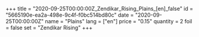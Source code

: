 +++
title = "2020-09-25T00:00:00Z_Zendikar_Rising_Plains_[en]_false"
id = "5665190e-ea2a-498e-9c4f-f0bc514bd80c"
date = "2020-09-25T00:00:00Z"
name = "Plains"
lang = ["en"]
price = "0.15"
quantity = 2
foil = false
set = "Zendikar Rising"
+++
